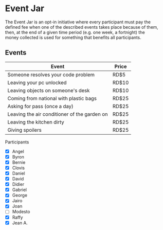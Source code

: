 # Event Jar

The Event Jar is an opt-in initiative where every participant must pay the defined fee when one of the described events takes place because of them, then, at the end of a given time period (e.g. one week, a fortnight) the money collected is used for something that benefits all participants.

## Events

| Event                                                | Price   |
| ---------------------------------------------------- | ------- |
| Someone resolves your code problem                   | RD$5    |
| Leaving your pc unlocked                             | RD$10   |
| Leaving objects on someone's desk                    | RD$10   |
| Coming from national with plastic bags               | RD$25   |
| Asking for pass (once a day)                         | RD$25   |
| Leaving the air conditioner of the garden on         | RD$25   |
| Leaving the kitchen dirty                            | RD$25   |
| Giving spoilers                                      | RD$25   |


Participants
- [x] Angel
- [x] Byron
- [x] Bernie
- [x] Clovis
- [x] Daniel
- [x] David
- [x] Didier
- [x] Gabriel
- [x] George
- [x] Jairo
- [x] Joan
- [ ] Modesto
- [x] Raffy
- [x] Jean A.
